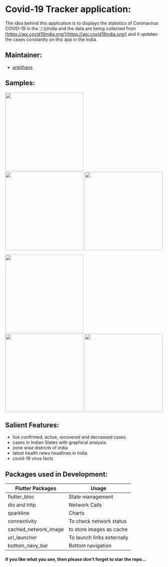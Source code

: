 # Covid-19 Tracker application:
The idea behind this application is to displays the statistics of Coronavirus COVID-19 in the :india:India and the data are being collected from [https://api.covid19india.org/](https://api.covid19india.org/) and it updates the cases constantly on this app in the India. 

## Maintainer:
- [ankithans](https://github.com/ankithans)

## Samples:

<img src="https://github.com/ankithans/Covid-19-Tracker/blob/master/mockup/Screenshot_2020-05-25-18-12-41-07_b6e8ff74849ba12355204d01e7b879ba.jpg" width="250">   &nbsp;&nbsp;&nbsp;&nbsp; &nbsp;&nbsp;&nbsp;&nbsp; <img src="https://github.com/ankithans/Covid-19-Tracker/blob/master/mockup/Screenshot_2020-05-25-18-12-48-45_b6e8ff74849ba12355204d01e7b879ba.jpg" width="250" style="float:right"> &nbsp;&nbsp;&nbsp;&nbsp;  <img src="https://github.com/ankithans/Covid-19-Tracker/blob/master/mockup/Screenshot_2020-05-25-18-12-55-73_b6e8ff74849ba12355204d01e7b879ba.jpg" width="250">

  <img src="https://github.com/ankithans/Covid-19-Tracker/blob/master/mockup/Screenshot_2020-05-25-18-13-05-72_b6e8ff74849ba12355204d01e7b879ba.jpg" width="250">   &nbsp;&nbsp;&nbsp;&nbsp; &nbsp;&nbsp;&nbsp;&nbsp; <img src="https://github.com/ankithans/Covid-19-Tracker/blob/master/mockup/Screenshot_2020-05-25-18-50-42-98_b6e8ff74849ba12355204d01e7b879ba.jpg" width="250" style="float:right"> &nbsp;&nbsp;&nbsp;&nbsp;  <img src="https://github.com/ankithans/Covid-19-Tracker/blob/master/mockup/Screenshot_2020-05-25-18-13-24-45_b6e8ff74849ba12355204d01e7b879ba.jpg" width="250">


## Salient Features: 
 - live confirmed, active, recovered and decreased cases
 - cases in Indian States with graphical analysis
 - zone wise districts of india
 - latest health news headlines in India
 - covid-19 virus facts
 
 
 ## Packages used in Development:
 Flutter Packages | Usage
------------ | -------------
flutter_bloc | State management
dio and http | Network Calls
sparkline | Charts
connectivity | To check network status
cached_network_image | to store images as cache
url_launcher | To launch links externally
bottom_navy_bar | Bottom navigation

#### if you like what you see, then please don't forget to star the repo...

